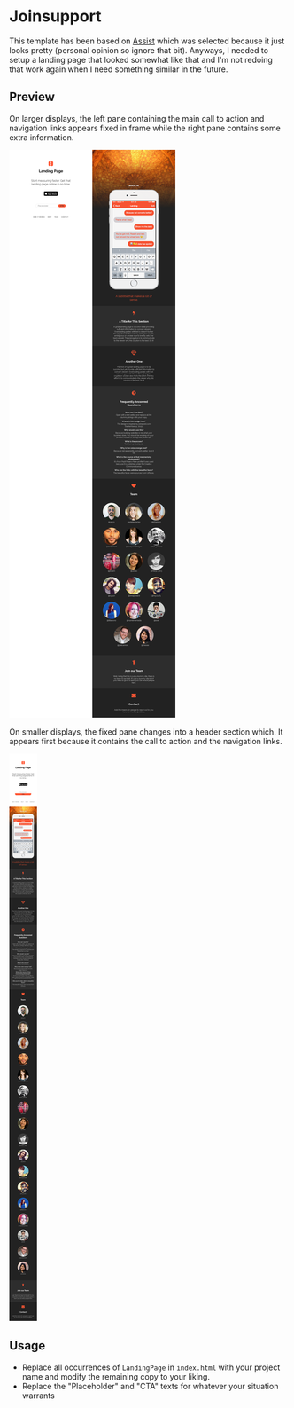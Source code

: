 # Joinsupport

This template has been based on [Assist](http://joinassist.com) which was
selected because it just looks pretty (personal opinion so ignore that bit).
Anyways, I needed to setup a landing page that looked somewhat like that and
I'm not redoing that work again when I need something similar in the future.

## Preview

On larger displays, the left pane containing the main call to action and
navigation links appears fixed in frame while the right pane contains some
extra information.

![Large preview](preview-large.png)

On smaller displays, the fixed pane changes into a header section which. It
appears first because it contains the call to action and the navigation links.

![Mobile preview](preview-small.png)

## Usage

- Replace all occurrences of `LandingPage` in `index.html` with your project
  name and modify the remaining copy to your liking.
- Replace the "Placeholder" and "CTA" texts for whatever your situation warrants
